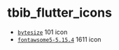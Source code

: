 # tbib_flutter_icons

* [`bytesize`](https://github.com/danklammer/bytesize-icons) 101 icon 
* [`fontawsome5-5.15.4`](https://fontawesome.com/) 1611 icon
